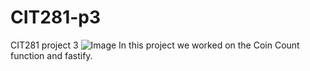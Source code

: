 # CIT281-p3
CIT281 project 3
<img src="https://images.unsplash.com/photo-1496181133206-80ce9b88a853?ixlib=rb-4.0.3&ixid=M3wxMjA3fDB8MHxwaG90by1wYWdlfHx8fGVufDB8fHx8fA%3D%3D&auto=format&fit=crop&w=871&q=80" alt ="Image">
In this project we worked on the Coin Count function and fastify.

